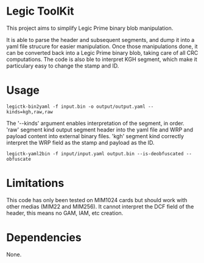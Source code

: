 # Legic ToolKit
This project aims to simplify Legic Prime binary blob manipulation.

It is able to parse the header and subsequent segments, and dump it into a yaml file strucure for easier manipulation. Once those manipulations done, it can be converted back into a Legic Prime binary blob, taking care of all CRC computations. The code is also ble to interpret KGH segment, which make it particulary easy to change the stamp and ID.

# Usage

```
legictk-bin2yaml -f input.bin -o output/output.yaml --kinds=kgh,raw,raw
```

The '--kinds' argument enables interpretation of the segment, in order. 'raw' segment kind output segment header into the yaml file and WRP and payload content into external binary files. 'kgh' segment kind correctly interpret the WRP field as the stamp and payload as the ID.

```
legictk-yaml2bin -f input/input.yaml output.bin --is-deobfuscated --obfuscate
```

# Limitations
This code has only been tested on MIM1024 cards but should work with other medias (MIM22 and MIM256). It cannot interpret the DCF field of the header, this means no GAM, IAM, etc creation.

# Dependencies
None.
